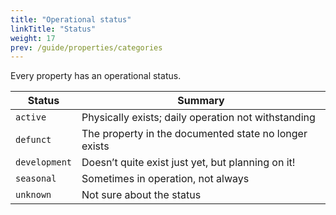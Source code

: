 ```yaml
---
title: "Operational status"
linkTitle: "Status"
weight: 17
prev: /guide/properties/categories
---
```


Every property has an operational status.

| Status        | Summary                                                |
| ------------- | ------------------------------------------------------ |
| `active`      | Physically exists; daily operation not withstanding                                      |
| `defunct`     | The property in the documented state no longer exists  |
| `development` | Doesn’t quite exist just yet, but planning on it!      |
| `seasonal`    | Sometimes in operation, not always             |
| `unknown`     | Not sure about the status                |
